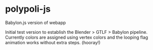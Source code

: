 # polypoli-js
Babylon.js version of webapp

Initial test version to establish the Blender > GTLF > Babylon pipeline.
Currently colors are assigned using vertex colors and the looping flag animation works without extra steps. (hooray!)
